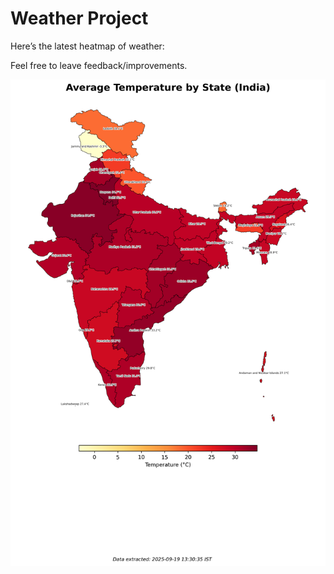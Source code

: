 # Weather Project

Here’s the latest heatmap of weather:

Feel free to leave feedback/improvements.

![India Heatmap](docs/assets/india_heatmap.png?v=CD0DA5)
